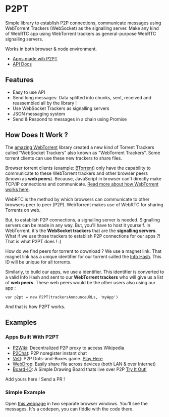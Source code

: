 # P2PT

Simple library to establish P2P connections, communicate messages using WebTorrent Trackers (WebSocket) as the signalling server. Make any kind of WebRTC app using WebTorrent trackers as general-purpose WebRTC signalling servers.

Works in both browser & node environment.

* [Apps made wih P2PT](#examples)
* [API Docs](https://github.com/subins2000/p2pt/blob/master/api-docs.md)

## Features

* Easy to use API
* Send long messages: Data splitted into chunks, sent, received and reassembled all by the library !
* Use WebSocket Trackers as signalling servers
* JSON messaging system
* Send & Respond to messages in a chain using Promise

## How Does It Work ?

The [amazing WebTorrent](https://webtorrent.io/) library created a new kind of Torrent Trackers called "WebSocket Trackers" also known as "WebTorrent Trackers". Some torrent clients can use these new trackers to share files.

Browser torrent clients (example: [BTorrent](https://btorrent.xyz/)) only have the capability to communicate to these WebTorrent trackers and other browser peers (known as **web peers**). Because, JavaScript in browser can't directly make TCP/IP connections and communicate. [Read more about how WebTorrent works here](https://github.com/webtorrent/webtorrent/).

WebRTC is the method by which browsers can communicate to other browsers peer to peer (P2P). WebTorrent makes use of WebRTC for sharing Torrents on web.

But, to establish P2P connections, a signalling server is needed. Signalling servers can be made in any way. But, you'll have to host it yourself. In WebTorrent, it's the **WebSocket trackers** that are the **signalling servers**. What if we use those trackers to establish P2P connections for our apps ?! That is what P2PT does ! :)

How do we find peers for torrent to download ? We use a magnet link. That magnet link has a unique identifier for our torrent called the [Info Hash](https://en.wikipedia.org/wiki/Magnet_URI_scheme#URN,_containing_hash_(xt)). This ID will be unique for all torrents.

Similarly, to build our apps, we use a identifier. This identifier is converted to a valid Info Hash and sent to our **WebTorrent trackers** who will give us a list of **web peers**. These web peers would be the other users also using our app :

```
var p2pt = new P2PT(trackersAnnounceURLs, 'myApp')
```

And that is how P2PT works.

## Examples

### Apps Built With P2PT

* [P2Wiki](//github.com/subins2000/p2wiki): Decentralized P2P proxy to access Wikipedia
* [P2Chat](//github.com/subins2000/p2chat): P2P noregister instant chat
* [Vett](//github.com/subins2000/vett): P2P Dots-and-Boxes game. [Play Here](//vett.space)
* [WebDrop](//github.com/subins2000/WebDrop): Easily share file across devices (both LAN & over Internet)
* [Board-IO](//github.com/elvistony/board-io): A Simple Drawing Board thats live over P2P [Try It Out!](https://elvistony.github.io/board-io)

Add yours here ! Send a PR !

### Simple Example

Open [this webpage](https://codepen.io/subins2000/pen/MWKwRYJ) in two separate browser windows. You'll see the messages. It's a codepen, you can fiddle with the code there.
